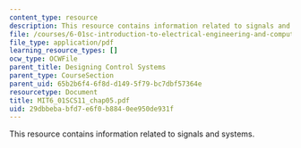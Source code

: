 ```yaml
---
content_type: resource
description: This resource contains information related to signals and systems.
file: /courses/6-01sc-introduction-to-electrical-engineering-and-computer-science-i-spring-2011/29dbbebabfd7e6f0b8840ee950de931f_MIT6_01SCS11_chap05.pdf
file_type: application/pdf
learning_resource_types: []
ocw_type: OCWFile
parent_title: Designing Control Systems
parent_type: CourseSection
parent_uid: 65b2b6f4-6f8d-d149-5f79-bc7dbf57364e
resourcetype: Document
title: MIT6_01SCS11_chap05.pdf
uid: 29dbbeba-bfd7-e6f0-b884-0ee950de931f
---
```

This resource contains information related to signals and systems.

